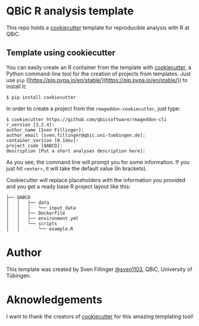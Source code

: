 # QBiC R analysis template

This repo holds a [cookiecutter](https://github.com/audreyr/cookiecutter) template for reproducible analysis with R at QBiC.

## Template using cookiecutter

You can easily create an R container from the template with [cookiecutter](https://github.com/audreyr/cookiecutter), a Python command-line tool for the creation of projects from templates. Just use ``pip`` ([https://pip.pypa.io/en/stable/](https://pip.pypa.io/en/stable/)) to install it:

```
$ pip install cookiecutter
```
In order to create a project from the `rmageddon-cookiecutter`, just type:

```
$ cookiecutter https://github.com/qbicsoftware/rmageddon-cli
r_version [3.2.4]: 
author_name [Sven Fillinger]: 
author_email [sven.fillinger@qbic.uni-tuebingen.de]: 
container_version [0.1dev]: 
project_code [QABCD]: 
description [Put a short analyses description here]: 
```
As you see, the command line will prompt you for some information. If you just hit `<enter>`, it will take the default value (In brackets).

Cookiecutter will replace placeholders with the information you provided and you get a ready base R project layout like this:

```
├── QABCD
│   │   ├── data
│   │   │   └── input_data
│   │   ├── Dockerfile
│   │   ├── environment.yml
│   │   └── scripts
│   │       └── example.R

```

# Author

This template was created by Sven Fillinger [@sven1103](https://github.com/sven1103), QBiC, University of Tübingen.

# Aknowledgements

I want to thank the creators of [cookiecutter](https://github.com/audreyr/cookiecutter) for this amazing templating tool!
